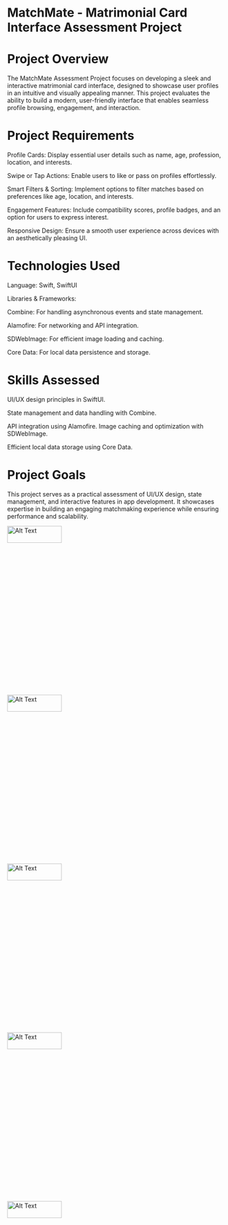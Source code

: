 
# MatchMate - Matrimonial Card Interface Assessment Project
# Project Overview

The MatchMate Assessment Project focuses on developing a sleek and interactive matrimonial card interface, designed to showcase user profiles in an intuitive and visually appealing manner. This project evaluates the ability to build a modern, user-friendly interface that enables seamless profile browsing, engagement, and interaction.

# Project Requirements

Profile Cards: Display essential user details such as name, age, profession, location, and interests.

Swipe or Tap Actions: Enable users to like or pass on profiles effortlessly.

Smart Filters & Sorting: Implement options to filter matches based on preferences like age, location, and interests.

Engagement Features: Include compatibility scores, profile badges, and an option for users to express interest.

Responsive Design: Ensure a smooth user experience across devices with an aesthetically pleasing UI.

# Technologies Used

Language: Swift, SwiftUI

Libraries & Frameworks:

Combine: For handling asynchronous events and state management.

Alamofire: For networking and API integration.

SDWebImage: For efficient image loading and caching.

Core Data: For local data persistence and storage.

# Skills Assessed

UI/UX design principles in SwiftUI.

State management and data handling with Combine.

API integration using Alamofire.
Image caching and optimization with SDWebImage.

Efficient local data storage using Core Data.

# Project Goals

This project serves as a practical assessment of UI/UX design, state management, and interactive features in app development. It showcases expertise in building an engaging matchmaking experience while ensuring performance and scalability.

<img src="https://github.com/user-attachments/assets/4db73c63-2b56-4580-8c07-0ee5abb394de" alt="Alt Text" style="width:50%; height:10%;">
<img src="https://github.com/user-attachments/assets/132d2dbc-b162-42fe-bffb-c7642f4fc448" alt="Alt Text" style="width:50%; height:10%;">
<img src="https://github.com/user-attachments/assets/e463d7aa-89d5-45c6-bab2-c14a80c5e944" alt="Alt Text" style="width:50%; height:10%;">
<img src="https://github.com/user-attachments/assets/2244c8b8-1ca5-4a00-a19c-f43bfbb295f9" alt="Alt Text" style="width:50%; height:10%;">
<img src="https://github.com/user-attachments/assets/3c10daa9-6c4e-4b68-b71a-41a46510bd3c" alt="Alt Text" style="width:50%; height:10%;">

